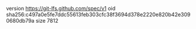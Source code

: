 version https://git-lfs.github.com/spec/v1
oid sha256:c497a0e5fe7ddc55613feb303cfc38f3694d378e2220e820b42e3090680db79a
size 7812
